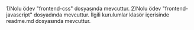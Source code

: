 1)Nolu ödev "frontend-css" dosyasında mevcuttur.
2)Nolu ödev "frontend-javascript" dosyadında mevcuttur.
İlgili kurulumlar klasör içerisinde readme.md dosyasında mevcuttur.